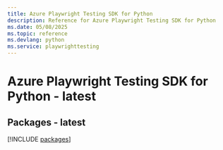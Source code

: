 ```yaml
---
title: Azure Playwright Testing SDK for Python
description: Reference for Azure Playwright Testing SDK for Python
ms.date: 05/08/2025
ms.topic: reference
ms.devlang: python
ms.service: playwrighttesting
---
```

# Azure Playwright Testing SDK for Python - latest
## Packages - latest
[!INCLUDE [packages](playwright-testing-index.md)]